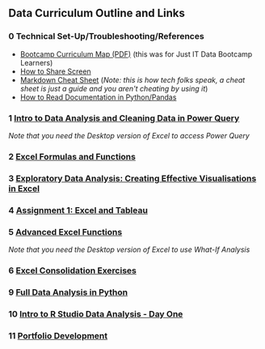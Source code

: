 ## Data Curriculum Outline and Links

### 0 Technical Set-Up/Troubleshooting/References
  - [Bootcamp Curriculum Map (PDF)](./Just_IT_Skills_Bootcamp_in_Data_Technician_Curriculum.pdf) (this was for Just IT Data Bootcamp Learners)
  - [How to Share Screen](./How_to_Share_Screen.md)
  - [Markdown Cheat Sheet](https://github.com/lifeparticle/Markdown-Cheatsheet) (*Note: this is how tech folks speak, a cheat sheet is just a guide and you aren't cheating by using it*)
  - [How to Read Documentation in Python/Pandas](https://learncodethehardway.com/blog/25-how-to-read-programmer-documentation/)
### 1 [Intro to Data Analysis and Cleaning Data in Power Query](./01%20Intro%20to%20Data%20Analysis%20and%20Excel) 
*Note that you need the Desktop version of Excel to access Power Query*
### 2 [Excel Formulas and Functions](.n/02%20Excel%20Formulas%20and%20Functions)
### 3 [Exploratory Data Analysis: Creating Effective Visualisations in Excel](./03%20Data%20Visualisations%20in%20Excel)
### 4 [Assignment 1: Excel and Tableau](./04%20Assignment1)
### 5 [Advanced Excel Functions](05%20Advanced_Excel_Functions)
*Note that you need the Desktop version of Excel to use What-If Analysis*
### 6 [Excel Consolidation Exercises](./06%20Excel_Consolidation_Exercises)
### 9 [Full Data Analysis in Python](./09%20Python%20Data%20Analysis)
### 10 [Intro to R Studio Data Analysis - Day One](./10%20R%20Studio%20Data%20Analysis)
### 11 [Portfolio Development](./11_Portfolio_Development)


